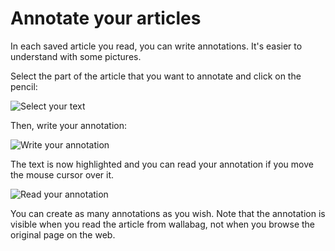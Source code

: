 # Annotate your articles

In each saved article you read, you can write annotations. It's easier to
understand with some pictures.

Select the part of the article that you want to annotate and click on
the pencil:

![Select your text](../../../img/user/annotations_1.png)

Then, write your annotation:

![Write your annotation](../../../img/user/annotations_2.png)

The text is now highlighted and you can read your annotation if you move
the mouse cursor over it.

![Read your annotation](../../../img/user/annotations_3.png)

You can create as many annotations as you wish.
Note that the annotation is visible when you read the article from wallabag, not when you browse the original page on the web.
